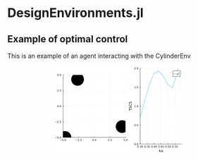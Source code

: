 # DesignEnvironments.jl

## Example of optimal control
<p>This is an example of an agent interacting with the CylinderEnv</p>

<p align="center">
<img src="https://github.com/AmirkulovaLab/DesignEnvironments.jl/blob/main/images/anim.gif" width="300">
</p>
